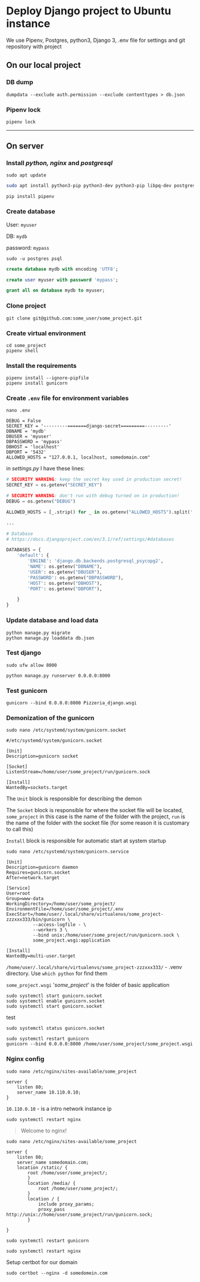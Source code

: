 #  Deploy Django project to Ubuntu instance

We use Pipenv, Postgres, python3, Django 3, .env file for settings and git repository with project


## On our local project

### DB dump    

    dumpdata --exclude auth.permission --exclude contenttypes > db.json
### Pipenv lock

```sh
pipenv lock
```

------

## On server

### Install *python, nginx* and *postgresql*

```shell
sudo apt update
```
```sh
sudo apt install python3-pip python3-dev python3-pip libpq-dev postgresql postgresql-contrib nginx certbot python3-certbot-nginx curl
```

```shell
pip install pipenv
```

### Create database

User: `myuser`

DB: `mydb`

password: `mypass`

```
sudo -u postgres psql
```

```sql
create database mydb with encoding 'UTF8';
```

```sql
create user myuser with password 'mypass';
```

```sql
grant all on database mydb to myuser;
```

### Clone project

```shell
git clone git@github.com:some_user/some_project.git
```

### Create virtual environment

```shell
cd some_project
pipenv shell
```

### Install the requirements

```shell
pipenv install --ignore-pipfile
pipenv install gunicorn
```

### Create `.env` file for environment variables

```shell
nano .env
```

```shell
DEBUG = False
SECRET_KEY = '---------=======django-secret=========---------'
DBNAME = 'mydb'
DBUSER = 'myuser'
DBPASSWORD = 'mypass'
DBHOST = 'localhost'
DBPORT = '5432'
ALLOWED_HOSTS = "127.0.0.1, localhost, somedomain.com"

```

in *settings.py*  I have these lines:

```python
# SECURITY WARNING: keep the secret key used in production secret!
SECRET_KEY = os.getenv("SECRET_KEY")

# SECURITY WARNING: don't run with debug turned on in production!
DEBUG = os.getenv("DEBUG")

ALLOWED_HOSTS = [_.strip() for _ in os.getenv("ALLOWED_HOSTS").split(',')]

...

# Database
# https://docs.djangoproject.com/en/3.1/ref/settings/#databases

DATABASES = {
    'default': {
        'ENGINE': 'django.db.backends.postgresql_psycopg2',
        'NAME': os.getenv("DBNAME"),
        'USER': os.getenv("DBUSER"),
        'PASSWORD': os.getenv("DBPASSWORD"),
        'HOST': os.getenv("DBHOST"),
        'PORT': os.getenv("DBPORT"),

    }
}
```

### Update database and load data

```shell
python manage.py migrate
python manage.py loaddata db.json
```

### Test django 

```shell
sudo ufw allow 8000
```

```shell
python manage.py runserver 0.0.0.0:8000
```

### Test gunicorn

```shell
gunicorn --bind 0.0.0.0:8000 Pizzeria_django.wsgi
```

### Demonization of the gunicorn

```shell
sudo nano /etc/systemd/system/gunicorn.socket
```

```shell
#/etc/systemd/system/gunicorn.socket

[Unit]
Description=gunicorn socket

[Socket]
ListenStream=/home/user/some_project/run/gunicorn.sock

[Install]
WantedBy=sockets.target
```

The `Unit` block is responsible for describing the demon

The `Socket` block is responsible for where the socket file will be located, `some_project` in this case is the name of the folder with the project, `run` is the name of the folder with the socket file (for some reason it is customary to call this)

`Install` block is responsible for automatic start at system startup



```shell
sudo nano /etc/systemd/system/gunicorn.service
```

```shell
[Unit]
Description=gunicorn daemon
Requires=gunicorn.socket
After=network.target

[Service]
User=root
Group=www-data
WorkingDirectory=/home/user/some_project/
EnvironmentFile=/home/user/some_project/.env
ExecStart=/home/user/.local/share/virtualenvs/some_project-zzzxxx333/bin/gunicorn \
          --access-logfile - \
          --workers 3 \
          --bind unix:/home/user/some_project/run/gunicorn.sock \
          some_project.wsgi:application

[Install]
WantedBy=multi-user.target
```

`/home/user/.local/share/virtualenvs/some_project-zzzxxx333/` - .venv directory. Use `which python` for find them

`some_project.wsgi` '*some_project*' is the folder of basic application



```shell
sudo systemctl start gunicorn.socket
sudo systemctl enable gunicorn.socket
sudo systemctl start gunicorn.socket
```

test

```shell
sudo systemctl status gunicorn.socket

sudo systemctl restart gunicorn
gunicorn --bind 0.0.0.0:8000 /home/user/some_project/some_project.wsgi
```



### Nginx  config

```shell
sudo nano /etc/nginx/sites-available/some_project
```

```nginx
server {
    listen 80;
    server_name 10.110.0.10;
}
```

`10.110.0.10` - is a intro network instance ip

```shell
sudo systemctl restart nginx
```



> Welcome to nginx!

```shell
sudo nano /etc/nginx/sites-available/some_project
```

```nginx
server {
    listen 80;
    server_name somedomain.com;
    location /static/ {
        root /home/user/some_project/;
        }
        location /media/ {
            root /home/user/some_project/;
        }
        location / {
            include proxy_params;
            proxy_pass http://unix://home/user/some_project/run/gunicorn.sock;
        }

}
```

```shell
sudo systemctl restart gunicorn

sudo systemctl restart nginx
```

Setup certbot for our domain

```shell
sudo certbot --nginx -d somedomein.com
```

